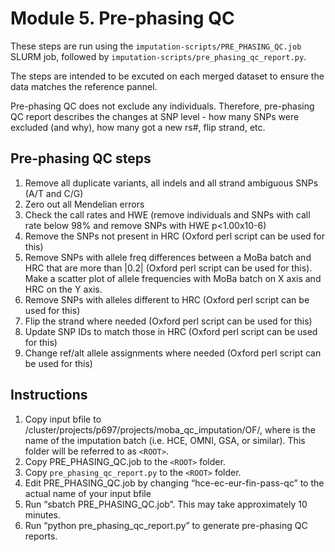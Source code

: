 # Module 5. Pre-phasing QC

These steps are run using the ``imputation-scripts/PRE_PHASING_QC.job`` SLURM job, followed by ``imputation-scripts/pre_phasing_qc_report.py``.

The steps are intended to be excuted on each merged dataset to ensure the data matches the reference pannel.

Pre-phasing QC does not exclude any individuals. Therefore, pre-phasing QC report describes the changes at SNP level - how many SNPs were excluded (and why), how many got a new rs#, flip strand, etc.

## Pre-phasing QC steps

1. Remove all duplicate variants, all indels and all strand ambiguous SNPs (A/T and C/G)
2. Zero out all Mendelian errors
3. Check the call rates and HWE (remove individuals and SNPs with call rate below 98% and remove SNPs with HWE p<1.00x10-6)
4. Remove the SNPs not present in HRC (Oxford perl script can be used for this)
5. Remove SNPs with allele freq differences between a MoBa batch and HRC that are more than |0.2| (Oxford perl script can be used for this). Make a scatter plot of allele frequencies with MoBa batch on X axis and HRC on the Y axis.
6. Remove SNPs with alleles different to HRC (Oxford perl script can be used for this)
7. Flip the strand where needed (Oxford perl script can be used for this)
8. Update SNP IDs to match those in HRC (Oxford perl script can be used for this)
9. Change ref/alt allele assignments where needed (Oxford perl script can be used for this)

## Instructions

1. Copy input bfile to /cluster/projects/p697/projects/moba\_qc\_imputation/OF/<batch>, where <batch> is the name of the imputation batch (i.e. HCE, OMNI, GSA, or similar). This folder will be referred to as ``<ROOT>``. 
1. Copy PRE\_PHASING\_QC.job to the ``<ROOT>`` folder.
1. Copy ``pre_phasing_qc_report.py`` to the ``<ROOT>`` folder.
1. Edit PRE\_PHASING\_QC.job by changing  “hce-ec-eur-fin-pass-qc”  to the actual name of your input bfile
1. Run “sbatch PRE\_PHASING\_QC.job”. This may take approximately 10 minutes. 
1. Run “python pre_phasing_qc_report.py” to generate pre-phasing QC reports.
